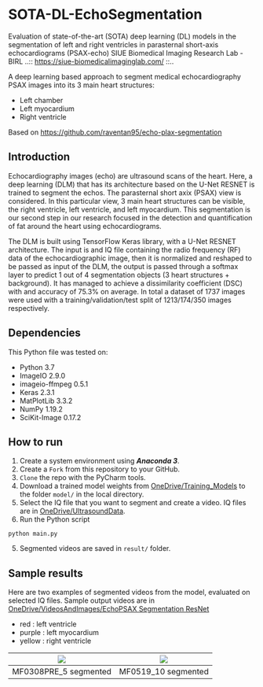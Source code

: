 # SOTA-DL-EchoSegmentation
Evaluation of state-of-the-art (SOTA) deep learning (DL) models in the segmentation of left and right ventricles in parasternal short-axis echocardiograms (PSAX-echo)
SIUE Biomedical Imaging Research Lab - BIRL
..:: https://siue-biomedicalimaginglab.com/ ::..

A deep learning based approach to segment medical echocardiography PSAX images into its 3 main heart structures:
* Left chamber
* Left myocardium
* Right ventricle

Based on 
https://github.com/raventan95/echo-plax-segmentation


## Introduction

Echocardiography images (echo) are ultrasound scans of the heart. Here, a deep learning (DLM) that has its architecture based on the U-Net RESNET is trained to segment the echos. The parasternal short axix (PSAX) view is considered. In this particular view, 3 main heart structures can be visible, the right ventricle, left ventricle, and left myocardium. This segmentation is our second step in our research focused in the detection and quantification of fat around the heart using echocardiograms.

The DLM is built using TensorFlow Keras library, with a U-Net RESNET architecture. The input is and IQ file containing the radio frequency (RF) data of the echocardiographic image, then it is normalized and reshaped to be passed as input of the DLM, the output is passed through a softmax layer to predict 1 out of 4 segmentation objects (3 heart structures + background). It has managed to achieve a dissimilarity coefficient (DSC) with and accuracy of 75.3% on average. In total a dataset of 1737 images were used with a training/validation/test split of 1213/174/350 images respectively.

## Dependencies

This Python file was tested on:
- Python 3.7
- ImageIO 2.9.0
- imageio-ffmpeg 0.5.1
- Keras 2.3.1
- MatPlotLib 3.3.2
- NumPy 1.19.2
- SciKit-Image 0.17.2

## How to run

1. Create a system environment using **_Anaconda 3_**.
2. Create a `Fork` from this repository to your GitHub.
3. `Clone` the repo with the PyCharm tools.
4. Download a trained model weights from [OneDrive/Training_Models](https://siuecougars.sharepoint.com/:f:/r/sites/cardiacfatsegmentation/Shared%20Documents/Training_Models/2D-Echo-PSAX-Segmentation?csf=1&web=1&e=689kmf) to the folder `model/` in the local directory.
5. Select the IQ file that you want to segment and create a video. IQ files are in [OneDrive/UltrasoundData](https://siuecougars.sharepoint.com/:f:/r/sites/cardiacfatsegmentation/Shared%20Documents/UltrasoundData?csf=1&web=1&e=mpW4Zo).
6. Run the Python script
```
python main.py
```
5. Segmented videos are saved in `result/` folder.

## Sample results

Here are two examples of segmented videos from the model, evaluated on selected IQ files. Sample output videos are in [OneDrive/VideosAndImages/EchoPSAX Segmentation ResNet](https://siuecougars.sharepoint.com/:f:/r/sites/cardiacfatsegmentation/Shared%20Documents/VideosAndImages/EchoPSAX%20Segmentation%20ResNet?csf=1&web=1&e=lftE7P)

- red : left ventricle
- purple : left myocardium
- yellow : right ventricle

| ![](sample/MF0308PRE_5_seg.gif) |  ![](sample/MF0519_10_seg.gif) |
|:--:|:--:|
| MF0308PRE_5 segmented | MF0519_10 segmented |
